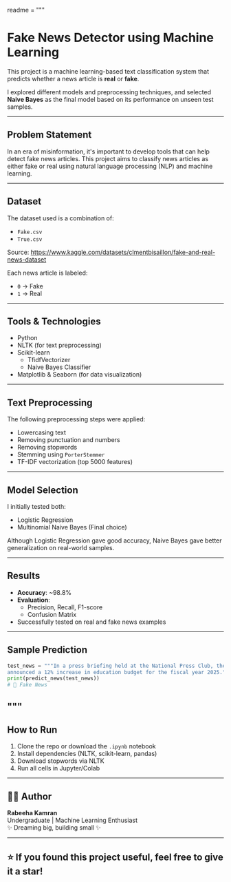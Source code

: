 readme = """
# Fake News Detector using Machine Learning

This project is a machine learning-based text classification system that predicts whether a news article is **real** or **fake**.

I explored different models and preprocessing techniques, and selected **Naive Bayes** as the final model based on its performance on unseen test samples.

---

## Problem Statement

In an era of misinformation, it's important to develop tools that can help detect fake news articles. This project aims to classify news articles as either fake or real using natural language processing (NLP) and machine learning.

---

## Dataset

The dataset used is a combination of:

- `Fake.csv`
- `True.csv`

Source: https://www.kaggle.com/datasets/clmentbisaillon/fake-and-real-news-dataset

Each news article is labeled:
- `0` → Fake
- `1` → Real

---

## Tools & Technologies

- Python
- NLTK (for text preprocessing)
- Scikit-learn
  - TfidfVectorizer
  - Naive Bayes Classifier
- Matplotlib & Seaborn (for data visualization)

---

## Text Preprocessing

The following preprocessing steps were applied:

- Lowercasing text
- Removing punctuation and numbers
- Removing stopwords
- Stemming using `PorterStemmer`
- TF-IDF vectorization (top 5000 features)

---

## Model Selection

I initially tested both:

- Logistic Regression  
- Multinomial Naive Bayes (Final choice)

Although Logistic Regression gave good accuracy, Naive Bayes gave better generalization on real-world samples.

---

## Results

- **Accuracy**: ~98.8%
- **Evaluation**:
  - Precision, Recall, F1-score
  - Confusion Matrix
- Successfully tested on real and fake news examples

---

## Sample Prediction

```python
test_news = """In a press briefing held at the National Press Club, the finance minister
announced a 12% increase in education budget for the fiscal year 2025."""
print(predict_news(test_news))  
# 🚨 Fake News
```
"""
---

## How to Run

1. Clone the repo or download the `.ipynb` notebook  
2. Install dependencies (NLTK, scikit-learn, pandas)  
3. Download stopwords via NLTK  
4. Run all cells in Jupyter/Colab

---

## 👩‍💻 Author

**Rabeeha Kamran**  
Undergraduate | Machine Learning Enthusiast  
✨ Dreaming big, building small ✨

---

## ⭐️ If you found this project useful, feel free to give it a star!

